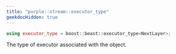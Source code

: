 ```yaml
---
title: "purple::stream::executor_type"
geekdocHidden: true
---
```


```cpp
using executor_type = boost::beast::executor_type<NextLayer>;
```

The type of executor associated with the object.
